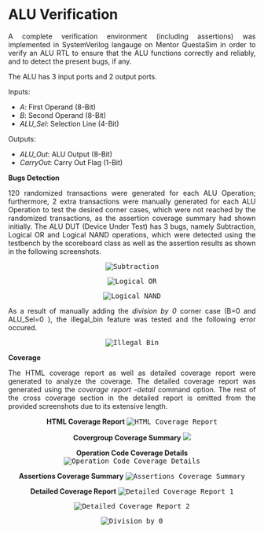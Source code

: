 # ALU Verification
<p align = "justify">A complete verification environment (including assertions) was implemented in SystemVerilog langauge on Mentor QuestaSim in order to verify an ALU RTL to ensure that the ALU functions correctly and reliably, and to detect the present bugs, if any.</p>
<p align = "justify">The ALU has 3 input ports and 2 output ports.</p>
<p align = "justify">
Inputs:
  <ul>
  <li><i>A</i>: First Operand (8-Bit)</li>
  <li><i>B</i>: Second Operand (8-Bit)</li>
  <li><i>ALU_Sel</i>: Selection Line (4-Bit)</li>
  </ul>
  </p>
<p align = "justify">
Outputs:
  <ul>
  <li><i>ALU_Out</i>: ALU Output (8-Bit)</li>
  <li><i>CarryOut</i>: Carry Out Flag (1-Bit)</li>
  </ul>
  </p>
  
<b>Bugs Detection</b>
<p align = "justify">
120 randomized transactions were generated for each ALU Operation; furthermore, 2 extra transactions were manually generated for each ALU Operation to test the desired corner cases, which were not reached by the randomized transactions, as the assertion coverage summary had shown initially.
The ALU DUT (Device Under Test) has 3 bugs, namely Subtraction, Logical OR and Logical NAND operations, which were detected using the testbench by the scoreboard class as well as the assertion results as shown in the following screenshots.</p>
<p align = "center">
<kbd><img src="https://github.com/MayaLasheen/ALU-Verification/assets/137602736/b6a20126-6e7e-40b4-8cdd-5782e11a7194" alt="Subtraction"/></kbd>
</p>
<p align = "center">
<kbd><img src="https://github.com/MayaLasheen/ALU-Verification/assets/137602736/03b86f96-413b-4f29-a651-9dd36e1c172b" alt="Logical OR"/></kbd>
</p>
<p align = "center">
<kbd><img src="https://github.com/MayaLasheen/ALU-Verification/assets/137602736/ff78115f-97dc-481f-a3d6-07d8fd7f8082" alt="Logical NAND"/></kbd>
</p>
<p align = "justify">
As a result of manually adding the <i>division by 0</i> corner case (B=0 and ALU_Sel=0 ), the illegal_bin feature was tested and the following error occured.
</p>
<p align = "center">
<kbd><img src="https://github.com/MayaLasheen/ALU-Verification/assets/137602736/88ad6882-319f-4403-b277-f04f38d0ca56" alt="Illegal Bin"/></kbd>
</p>

<b>Coverage</b>
<p align = "justify">  
The HTML coverage report as well as detailed coverage report were generated to analyze the coverage. The detailed coverage report was generated using the <i>coverage report -detail</i> command option. The rest of the cross coverage section in the detailed report is omitted from the provided screenshots due to its extensive length.
</p>

<p align = "center"><b>HTML Coverage Report</b>
<kbd><img src="https://github.com/MayaLasheen/ALU-Verification/assets/137602736/fbe399f5-2837-43d4-bb52-ed7d9407f611" alt="HTML Coverage Report"/></kbd></p> 

<p align = "center"><b>Covergroup Coverage Summary</b>
<kbd><img src="https://github.com/MayaLasheen/ALU-Verification/assets/137602736/0e99c5c9-937c-45d2-8eef-809eed68028e"/></kbd></p>

<p align = "center"><b>Operation Code Coverage Details</b>
<kbd><img src="https://github.com/MayaLasheen/ALU-Verification/assets/137602736/55163dd6-c535-4103-aaa3-718640e156ad" alt="Operation Code Coverage Details"/></kbd></p>

<p align = "center"><b>Assertions Coverage Summary</b>
<kbd><img src="https://github.com/MayaLasheen/ALU-Verification/assets/137602736/12df047e-1c98-44ea-a00f-4f16e9ad4cb8" alt="Assertions Coverage Summary"/></kbd></p>

<p align = "center"><b>Detailed Coverage Report</b>
<kbd><img src="https://github.com/MayaLasheen/ALU-Verification/assets/137602736/af288fa8-fcea-4441-8097-682808aed1bc" alt="Detailed Coverage Report 1"/></kbd></p>

<p align = "center">
<kbd><img src="https://github.com/MayaLasheen/ALU-Verification/assets/137602736/713f932d-70e9-4730-9a30-3f550af83f3b" alt="Detailed Coverage Report 2"/></kbd></p>

<p align = "center">
<kbd><img src="https://github.com/MayaLasheen/ALU-Verification/assets/137602736/10115be8-335d-4be9-a666-8b3627e9a6d8" alt="Division by 0"/></kbd></p>
